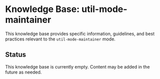 # Knowledge Base: util-mode-maintainer

This knowledge base provides specific information, guidelines, and best practices relevant to the `util-mode-maintainer` mode.

## Status

This knowledge base is currently empty. Content may be added in the future as needed.